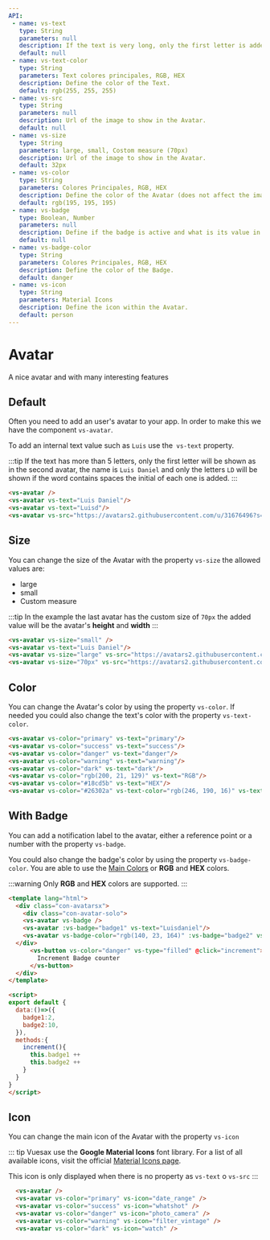 ```yaml
---
API:
 - name: vs-text
   type: String
   parameters: null
   description: If the text is very long, only the first letter is added.
   default: null
 - name: vs-text-color
   type: String
   parameters: Text colores principales, RGB, HEX
   description: Define the color of the Text.
   default: rgb(255, 255, 255)
 - name: vs-src
   type: String
   parameters: null
   description: Url of the image to show in the Avatar.
   default: null
 - name: vs-size
   type: String
   parameters: large, small, Costom measure (70px)
   description: Url of the image to show in the Avatar.
   default: 32px
 - name: vs-color
   type: String
   parameters: Colores Principales, RGB, HEX
   description: Define the color of the Avatar (does not affect the image).
   default: rgb(195, 195, 195)
 - name: vs-badge
   type: Boolean, Number
   parameters: null
   description: Define if the badge is active and what is its value in number.
   default: null
 - name: vs-badge-color
   type: String
   parameters: Colores Principales, RGB, HEX
   description: Define the color of the Badge.
   default: danger
 - name: vs-icon
   type: String
   parameters: Material Icons
   description: Define the icon within the Avatar.
   default: person
---
```


# Avatar <!--#new-->

<box header>

  A nice avatar and with many interesting features

</box>


<box>

## Default

Often you need to add an user's avatar to your app. In order to make this we have the component `vs-avatar`.

To add an internal text value such as `Luis` use the` vs-text` property.

:::tip
If the text has more than 5 letters, only the first letter will be shown as in the second avatar, the name is `Luis Daniel` and only the letters `LD` will be shown if the word contains spaces the initial of each one is added.
:::

<vuecode md center>
<div slot="demo">
  <vs-avatar />
  <vs-avatar vs-text="Luisdaniel"/>
  <vs-avatar vs-text="Luisd"/>
  <vs-avatar vs-text="Luis Daniel"/>
  <vs-avatar vs-src="https://avatars2.githubusercontent.com/u/31676496?s=460&v=4"/>
</div>
<div slot="code">

```html
<vs-avatar />
<vs-avatar vs-text="Luis Daniel"/>
<vs-avatar vs-text="Luisd"/>
<vs-avatar vs-src="https://avatars2.githubusercontent.com/u/31676496?s=460&v=4"/>
```

</div>
</vuecode>

</box>


<box>

## Size

You can change the size of the Avatar with the property `vs-size` the allowed values ​​are:

- large
- small
- Custom measure

:::tip
  In the example the last avatar has the custom size of `70px` the added value will be the avatar's **height** and **width**
:::

<vuecode md center>
<div slot="demo">
  <vs-avatar vs-size="small" />
  <vs-avatar vs-text="Luis Daniel"/>
  <vs-avatar vs-size="large" vs-src="https://avatars2.githubusercontent.com/u/31676496?s=460&v=4"/>
  <vs-avatar vs-size="70px" vs-src="https://avatars2.githubusercontent.com/u/31676496?s=460&v=4"/>
</div>
<div slot="code">

```html
<vs-avatar vs-size="small" />
<vs-avatar vs-text="Luis Daniel"/>
<vs-avatar vs-size="large" vs-src="https://avatars2.githubusercontent.com/u/31676496?s=460&v=4"/>
<vs-avatar vs-size="70px" vs-src="https://avatars2.githubusercontent.com/u/31676496?s=460&v=4"/>
```

</div>
</vuecode>
</box>

<box>

## Color

You can change the Avatar's color by using the property `vs-color`. If needed you could also change the text's color with the property `vs-text-color`.

<vuecode md center>
<div slot="demo">
<vs-avatar vs-color="primary" vs-text="primary"/>
<vs-avatar vs-color="success" vs-text="success"/>
<vs-avatar vs-color="danger" vs-text="danger"/>
<vs-avatar vs-color="warning" vs-text="warning"/>
<vs-avatar vs-color="dark" vs-text="dark"/>
<vs-avatar vs-color="rgb(200, 21, 129)" vs-text="RGB"/>
<vs-avatar vs-color="#18cd5b" vs-text="HEX"/>
<vs-avatar vs-color="#26302a" vs-text-color="rgb(246, 190, 16)" vs-text="HEX RGB"/>
</div>
<div slot="code">

```html
<vs-avatar vs-color="primary" vs-text="primary"/>
<vs-avatar vs-color="success" vs-text="success"/>
<vs-avatar vs-color="danger" vs-text="danger"/>
<vs-avatar vs-color="warning" vs-text="warning"/>
<vs-avatar vs-color="dark" vs-text="dark"/>
<vs-avatar vs-color="rgb(200, 21, 129)" vs-text="RGB"/>
<vs-avatar vs-color="#18cd5b" vs-text="HEX"/>
<vs-avatar vs-color="#26302a" vs-text-color="rgb(246, 190, 16)" vs-text="HEX RGB"/>
```

</div>
</vuecode>
</box>

<box>

## With Badge

You can add a notification label to the avatar, either a reference point or a number with the property `vs-badge`.

You could also change the badge's color by using the property `vs-badge-color`. You are able to use the [Main Colors](/theme/) or **RGB** and **HEX** colors.

:::warning
  Only **RGB** and **HEX** colors are supported.
:::

<vuecode md>
<div slot="demo">
  <Demos-Avatar-Badge />
</div>
<div slot="code">

```html
<template lang="html">
  <div class="con-avatarsx">
    <div class="con-avatar-solo">
    <vs-avatar vs-badge />
    <vs-avatar :vs-badge="badge1" vs-text="Luisdaniel"/>
    <vs-avatar vs-badge-color="rgb(140, 23, 164)" :vs-badge="badge2" vs-text="Luisd"/>
  </div>
      <vs-button vs-color="danger" vs-type="filled" @click="increment">
        Increment Badge counter
      </vs-button>
  </div>
</template>

<script>
export default {
  data:()=>({
    badge1:2,
    badge2:10,
  }),
  methods:{
    increment(){
      this.badge1 ++
      this.badge2 ++
    }
  }
}
</script>
```

</div>
</vuecode>
</box>


<box>

## Icon

You can change the main icon of the Avatar with the property `vs-icon`

::: tip
Vuesax use the **Google Material Icons** font library. For a list of all available icons, visit the official [Material Icons page](https://material.io/icons/).

This icon is only displayed when there is no property as `vs-text` o `vs-src`
:::


<vuecode md>
<div slot="demo">
  <Demos-Avatar-Icons />
</div>
<div slot="code">

```html
  <vs-avatar />
  <vs-avatar vs-color="primary" vs-icon="date_range" />
  <vs-avatar vs-color="success" vs-icon="whatshot" />
  <vs-avatar vs-color="danger" vs-icon="photo_camera" />
  <vs-avatar vs-color="warning" vs-icon="filter_vintage" />
  <vs-avatar vs-color="dark" vs-icon="watch" />
```

</div>
</vuecode>
</box>
